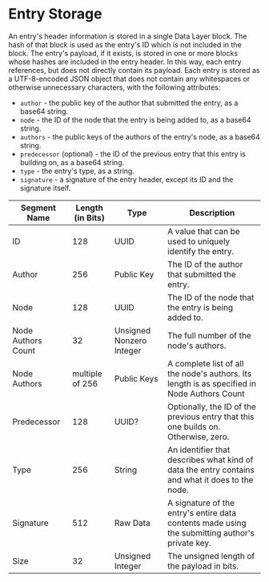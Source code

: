 # Entry Storage
An entry's header information is stored in a single Data Layer block.
The hash of that block is used as the entry's ID which is not included in the block.
The entry's payload, if it exists, is stored in one or more blocks whose hashes are included in the entry header. In this way, each entry references, but does not directly contain its payload.
Each entry is stored as a UTF-8-encoded JSON object that does not contain any whitespaces or otherwise unnecessary characters, with the following attributes:
- `author` - the public key of the author that submitted the entry, as a base64 string.
- `node` - the ID of the node that the entry is being added to, as a base64 string.
- `authors` - the public keys of the authors of the entry's node, as a base64 string.
- `predecessor` (optional) - the ID of the previous entry that this entry is building on, as a base64 string.
- `type` - the entry's type, as a string.
- `signature` - a signature of the entry header, except its ID and the signature itself.

| Segment Name | Length (in Bits) | Type | Description |
| ---- | ---- | ---- | ---- |
| ID | 128 | UUID | A value that can be used to uniquely identify the entry. |
| Author | 256 | Public Key | The ID of the author that submitted the entry. |
| Node | 128 | UUID | The ID of the node that the entry is being added to. |
| Node Authors Count | 32 | Unsigned Nonzero Integer | The full number of the node's authors. |
| Node Authors | multiple of 256 | Public Keys | A complete list of all the node's authors. Its length is as specified in Node Authors Count |
| Predecessor | 128 | UUID? | Optionally, the ID of the previous entry that this one builds on. Otherwise, zero. |
| Type | 256 | String | An identifier that describes what kind of data the entry contains and what it does to the node. |
| Signature | 512 | Raw Data | A signature of the entry's entire data contents made using the submitting author's private key. |
| Size | 32 | Unsigned Integer | The unsigned length of the payload in bits. |